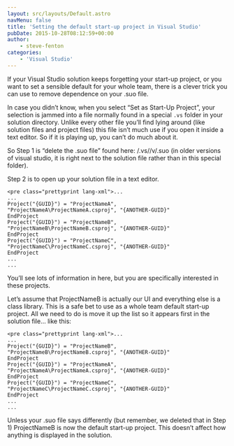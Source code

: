 ```yaml
---
layout: src/layouts/Default.astro
navMenu: false
title: 'Setting the default start-up project in Visual Studio'
pubDate: 2015-10-28T08:12:59+00:00
author:
    - steve-fenton
categories:
    - 'Visual Studio'
---
```


If your Visual Studio solution keeps forgetting your start-up project, or you want to set a sensible default for your whole team, there is a clever trick you can use to remove dependence on your .suo file.

In case you didn’t know, when you select “Set as Start-Up Project”, your selection is jammed into a file normally found in a special `.vs` folder in your solution directory. Unlike every other file you’ll find lying around (like solution files and project files) this file isn’t much use if you open it inside a text editor. So if it is playing up, you can’t do much about it.

So Step 1 is “delete the .suo file” found here: <solution directory="">/.vs/<solution name="">/v<n>/.suo (in older versions of visual studio, it is right next to the solution file rather than in this special folder).</n></solution></solution>

Step 2 is to open up your solution file in a text editor.

```
<pre class="prettyprint lang-xml">...
...
Project("{GUID}") = "ProjectNameA", "ProjectNameA\ProjectNameA.csproj", "{ANOTHER-GUID}"
EndProject
Project("{GUID}") = "ProjectNameB", "ProjectNameB\ProjectNameB.csproj", "{ANOTHER-GUID}"
EndProject
Project("{GUID}") = "ProjectNameC", "ProjectNameC\ProjectNameC.csproj", "{ANOTHER-GUID}"
EndProject
...
...
```

You’ll see lots of information in here, but you are specifically interested in these projects.

Let’s assume that ProjectNameB is actually our UI and everything else is a class library. This is a safe bet to use as a whole team default start-up project. All we need to do is move it up the list so it appears first in the solution file… like this:

```
<pre class="prettyprint lang-xml">...
...
Project("{GUID}") = "ProjectNameB", "ProjectNameB\ProjectNameB.csproj", "{ANOTHER-GUID}"
EndProject
Project("{GUID}") = "ProjectNameA", "ProjectNameA\ProjectNameA.csproj", "{ANOTHER-GUID}"
EndProject
Project("{GUID}") = "ProjectNameC", "ProjectNameC\ProjectNameC.csproj", "{ANOTHER-GUID}"
EndProject
...
...
```

Unless your .suo file says differently (but remember, we deleted that in Step 1) ProjectNameB is now the default start-up project. This doesn’t affect how anything is displayed in the solution.